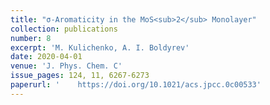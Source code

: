 ```yaml
---
title: "σ-Aromaticity in the MoS<sub>2</sub> Monolayer"
collection: publications
number: 8
excerpt: 'M. Kulichenko, A. I. Boldyrev'
date: 2020-04-01
venue: 'J. Phys. Chem. C'
issue_pages: 124, 11, 6267-6273
paperurl: '    https://doi.org/10.1021/acs.jpcc.0c00533'
---
```

